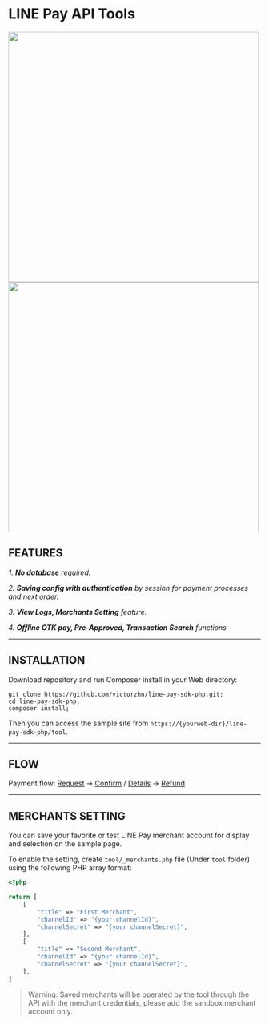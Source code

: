 LINE Pay API Tools
==================

<img src="https://raw.githubusercontent.com/victorzhn/line-pay-sdk-php/master/img/sample-index-desktop.png" height="500" /><img src="https://raw.githubusercontent.com/victorzhn/line-pay-sdk-php/master/img/sample-index-mobile.png" height="500" />

FEATURES
--------

*1. **No database** required.*

*2. **Saving config with authentication** by session for payment processes and next order.*

*3. **View Logs, Merchants Setting** feature.*

*4. **Offline OTK pay, Pre-Approved, Transaction Search** functions*

---

INSTALLATION
------------

Download repository and run Composer install in your Web directory: 

```
git clone https://github.com/victorzhn/line-pay-sdk-php.git;
cd line-pay-sdk-php;
composer install;
```

Then you can access the sample site from `https://{yourweb-dir}/line-pay-sdk-php/tool`.


---

FLOW
----

Payment flow: [Request](https://github.com/victorzhn/line-pay-sdk-php/tree/v3#request-api) -> [Confirm](https://github.com/victorzhn/line-pay-sdk-php/tree/v3#confirm-api) / [Details](https://github.com/victorzhn/line-pay-sdk-php/tree/v3#payment-details-api) -> [Refund](https://github.com/victorzhn/line-pay-sdk-php/tree/v3#refund-api)

---

MERCHANTS SETTING
-----------------

You can save your favorite or test LINE Pay merchant account for display and selection on the sample page.

To enable the setting, create `tool/_merchants.php` file (Under `tool` folder) using the following PHP array format:

```php
<?php

return [
    [
        "title" => "First Merchant",
        "channelId" => "{your channelId}",
        "channelSecret" => "{your channelSecret}",
    ],
    [
        "title" => "Second Merchant",
        "channelId" => "{your channelId}",
        "channelSecret" => "{your channelSecret}",
    ],
]
```

> Warning: Saved merchants will be operated by the tool through the API with the merchant credentials, please add the sandbox merchant account only.




